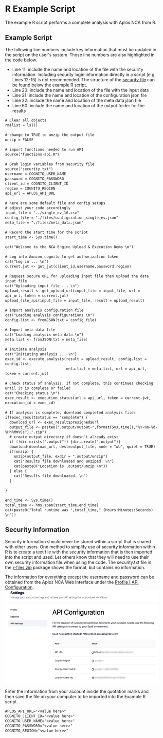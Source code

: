 # R Example Script

The example R script performs a complete analysis with Aplos NCA from R. 

## Example Script

The following line numbers include key information that must be updated in the script on the user's system. Those line numbers are also highlighted in the code below.

-   Line 11: include the name and location of the file with the security information. Including security login information directly in a script (e.g. Lines 12-16) is not recommended. The structure of the [security file](#security-information) can be found below the example R script.
-   Line 20: include the name and location of the file with the input data
-   Line 21: include the name and location of the configuration json file
-   Line 22: include the name and location of the meta data json file
-   Line 60: include the name and location of the output folder for the results

```r:line-numbers {11,20,21,22,60}
# Clear all objects
rm(list = ls())

# change to TRUE to unzip the output file
unzip = FALSE 

# import functions needed to run API
source("functions-api.R")

# Grab login variables from security file
source("security.txt")
username = COGNITO_USER_NAME
password = COGNITO_PASSWORD
client_id = COGNITO_CLIENT_ID
region = COGNITO_REGION
api_url = APLOS_API_URL

# here are some default file and config setups
# adjust your code accordingly
input_file = "../single_ev_10.csv"
config_file = "./files/configuration_single_ev.json"
meta_file = "./files/meta_data.json"

# Record the start time for the script
start_time <- Sys.time()

cat("Welcome to the NCA Engine Upload & Execution Demo \n")

# Log into Amazon cognito to get authorization token
cat("Log in ... \n")
current.jwt <- get_jwt(client_id,username,password,region)

# Request secure URL for uploading input file then upload the data input file
cat("Uploading input file ... \n")
upload_result <- get_upload_url(input_file = input_file, url = api_url, token = current.jwt)
upload_file_api(input_file = input_file, result = upload_result)

# Import analysis configuration file
cat("Loading analysis configurations \n")
config.list <- fromJSON(txt = config_file)

# Import meta data file
cat("Loading analysis meta data \n")
meta.list <- fromJSON(txt = meta_file)

# Initiate analysis 
cat("Initiating analysis ... \n")
exec_id <- execute_analysis(result = upload_result, config.list = config.list,
                            meta.list = meta.list, url = api_url, token = current.jwt)

# Check status of analysis. If not complete, this continues checking until it is complete or failed
cat("Checking status \n")
exec_result <- execution_status(url = api_url, token = current.jwt, execution_id = exec_id)

# If analysis is complete, download completed analysis files
if(exec_result$status == "complete") {
  download_url <- exec_result$presigned$url
  output_file <- paste0(".output/output-",format(Sys.time(),"%Y-%m-%d-%Hh%Mm%Ss"),".zip")
  # create output directory if doesn't already exist
  if (!dir.exists(".output")) {dir.create(".output")}
  download(download_url, dest=output_file, mode = "wb", quiet = TRUE)
  if(unzip) {
    unzip(output_file, exdir = ".output/unzip")
    cat("Results file downloaded and unziped. \n")
    cat(paste0("Location is .output/unzip \n"))
  } else {
    cat("Results file downloaded. \n")
  }
  
}

end_time <- Sys.time()
total_time <- hms_span(start_time,end_time)
cat(paste0("Total runtime was ",total_time," (Hours:Minutes:Seconds) \n"))

```

## Security Information

Security information should never be stored within a script that is shared with other users. One method to simplify use of security information within R is to create a text file with the security information that is then imported into the script and used. Let others know that they will need to use their own security information file when using the code. The security.txt file in the [r-files.zip](https://44996058.fs1.hubspotusercontent-na1.net/hubfs/44996058/public/r-files.zip) package shows the format, but contains no information.

The information for everything except the username and password can be obtained from the Aplos NCA Web Interface under the [Profile | API Configuration](./r-script.md#security-information). 
![API Configuration](./images/API_Configuration_blur.png)

Enter the information from your account inside the quotation marks and then save the file on your computer to be imported into the Example R script. 

```r:line-numbers
APLOS_API_URL="<value here>"
COGNITO_CLIENT_ID="<value here>"
COGNITO_USER_NAME="<value here>"
COGNITO_PASSWORD="<value here>"
COGNITO_REGION="<value here>"
```